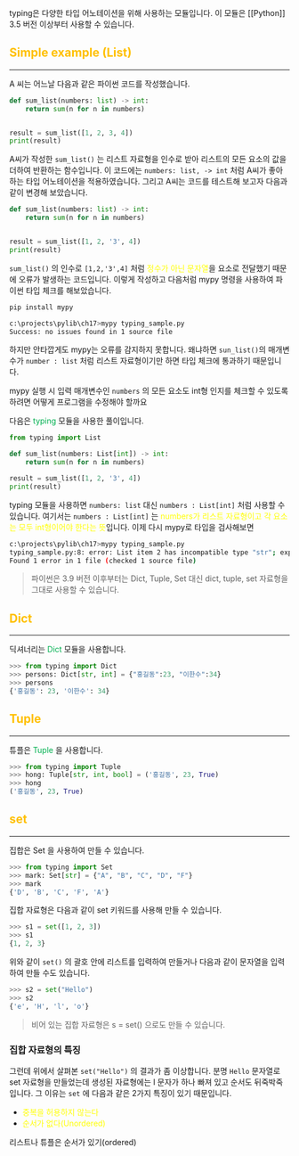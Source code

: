 typing은 다양한 타입 어노테이션을 위해 사용하는 모듈입니다. 이 모듈은 [[Python]] 3.5 버전 이상부터 사용할 수 있습니다.

## <font color="#ffc000">Simple example (List)</font>
---
A 씨는 어느날 다음과 같은 파이썬 코드를 작성했습니다.
```python
def sum_list(numbers: list) -> int:
    return sum(n for n in numbers)


result = sum_list([1, 2, 3, 4])
print(result)
```

A씨가 작성한 `sum_list()` 는 리스트 자료형을 인수로 받아 리스트의 모든 요소의 값을 더하여 반환하는 함수입니다. 이 코드에는 `numbers: list, -> int` 처럼 A씨가 좋아하는 타입 어노테이션을 적용하였습니다. 그리고 A씨는 코드를 테스트해 보고자 다음과 같이 변경해 보았습니다.

```python
def sum_list(numbers: list) -> int:
    return sum(n for n in numbers)


result = sum_list([1, 2, '3', 4])
print(result)
```

`sum_list()` 의 인수로 `[1,2,'3',4]` 처럼 <font color="#ffff00">정수가 아닌 문자열</font>을 요소로 전달했기 때문에 오류가 발생하는 코드입니다. 이렇게 작성하고 다음처럼 mypy 명령을 사용하여 파이썬 타입 체크를 해보았습니다.
```bash
pip install mypy
```

```bash
c:\projects\pylib\ch17>mypy typing_sample.py
Success: no issues found in 1 source file
```

하지만 안타깝게도 mypy는 오류를 감지하지 못합니다. 왜냐하면 `sun_list()`의 매개변수가 `number : list` 처럼 리스트 자료형이기만 하면 타입 체크에 통과하기 때문입니다.

mypy 실행 시 입력 매개변수인 `numbers` 의 모든 요소도 int형 인지를 체크할 수 있도록 하려면 어떻게 프로그램을 수정해야 할까요

다음은 <font color="#00b050">typing</font> 모듈을 사용한 풀이입니다.
```python
from typing import List

def sum_list(numbers: List[int]) -> int:
    return sum(n for n in numbers)

result = sum_list([1, 2, '3', 4])
print(result)
```

typing 모듈을 사용하면 `numbers: list` 대신 `numbers : List[int]` 처럼 사용할 수 있습니다. 여기서는 `numbers : List[int]` 는 <font color="#ffff00">numbers가 리스트 자료형이고 각 요소는 모두 int형이어야 한다는 뜻</font>입니다. 이제 다시 mypy로 타입을 검사해보면
```bash
c:\projects\pylib\ch17>mypy typing_sample.py
typing_sample.py:8: error: List item 2 has incompatible type "str"; expected "int"
Found 1 error in 1 file (checked 1 source file)
```

> 파이썬은 3.9 버전 이후부터는 Dict, Tuple, Set 대신 dict, tuple, set 자료형을 그대로 사용할 수 있습니다.

## <font color="#ffc000">Dict</font>
---
딕셔너리는 <font color="#00b050">Dict</font> 모듈을 사용합니다.

```python
>>> from typing import Dict
>>> persons: Dict[str, int] = {"홍길동":23, "이한수":34}
>>> persons
{'홍길동': 23, '이한수': 34}

```

## <font color="#ffc000">Tuple</font>
---
튜플은 <font color="#00b050">Tuple</font> 을 사용합니다.

```python
>>> from typing import Tuple
>>> hong: Tuple[str, int, bool] = ('홍길동', 23, True)
>>> hong
('홍길동', 23, True)
```

## <font color="#ffc000">set</font>
---
집합은 Set 을 사용하여 만들 수 있습니다.

```python
>>> from typing import Set
>>> mark: Set[str] = {"A", "B", "C", "D", "F"}
>>> mark
{'D', 'B', 'C', 'F', 'A'}
```


집합 자료형은 다음과 같이 set 키워드를 사용해 만들 수 있습니다.

```python
>>> s1 = set([1, 2, 3])
>>> s1
{1, 2, 3}
```

위와 같이 `set()` 의 괄호 안에 리스트를 입력하여 만들거나 다음과 같이 문자열을 입력하여 만들 수도 있습니다.

```python
>>> s2 = set("Hello")
>>> s2
{'e', 'H', 'l', 'o'}
```

> 비어 있는 집합 자료형은 s = set() 으로도 만들 수 있습니다.

### 집합 자료형의 특징

그런데 위에서 살펴본 `set("Hello")` 의 결과가 좀 이상합니다. 분명 `Hello` 문자열로 set 자료형을 만들었는데 생성된 자료형에는 l 문자가 하나 빠져 있고 순서도 뒤죽박죽입니다. 그 이유는 `set` 에 다음과 같은 2가지 특징이 있기 때문입니다.

- <font color="#ffff00">중복을 허용하지 않는다</font>
- <font color="#ffff00">순서가 없다(Unordered)</font>

리스트나 튜플은 순서가 있기(ordered)